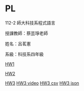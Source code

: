 # PL
112-2 師大科技系程式語言

授課教師：蔡芸琤老師

姓名：呂茗憲

系級：科技系四年級

[HW1](https://github.com/91120chris/PL/blob/main/HW1.ipynb)

[HW2](https://github.com/91120chris/PL/blob/main/HW2.ipynb)

[HW3](https://github.com/91120chris/PL/blob/main/HW3.ipynb)
[HW3 video](https://youtu.be/b_Zy3_b58S4)
[HW3 csv](https://github.com/91120chris/PL/blob/main/HW3_news.csv)
[HW3 json](https://github.com/91120chris/PL/blob/main/HW3_news_data.json)
